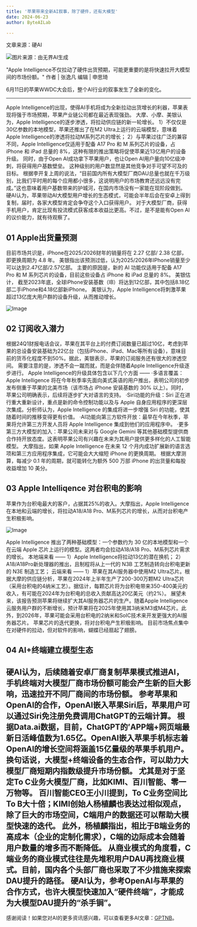 ```yaml
---
title: '苹果带来全新AI叙事，除了硬件，还有大模型'
date: 2024-06-23
author: ByteAILab

---
```


文章来源：硬AI

![图片来源：由无界AI生成](https://appserversrc.8btc.cn/upload/3B33CB85B496C0CB6FBA4C2BD79320AD/1718931566449/Fv7DIyNyIPzQ8W1luT_bwTiyVb8J.png)

"Apple Intelligence不仅拉动了硬件出货预期，可能更重要的是将快速拉开大模型间的市场份额。" 作者 | 张逸凡 编辑 | 申思琦

6月11日的苹果WWDC大会后，整个AI行业的叙事发生了全新的变化。

---
 Apple Intelligence的出现，使得AI手机将成为全新拉动出货增长的利器，苹果表现将强于市场预期，苹果产业链公司都在最近表现强劲。 大摩、小摩、美银认为，Apple Intelligence的逐步渗透，将拉动供应链的新一轮增长。 1）不仅仅是30亿参数的本地模型，苹果还推出了在M2 Ultra上运行的云端模型，意味着Apple Intelligence的渗透将拉动M系列芯片的增长； 2）与苹果过往广泛的兼容不同，Apple Intelligence仅适用于配备 A17 Pro 和 M 系列芯片的设备，占 iPhone 和 iPad 总量的 8%，这种有限的推出策略将促使苹果近13亿用户的设备升级。 同时，由于Open AI成功拿下苹果用户，也让Open AI用户量向10亿级冲刺，将获得用户基数壁垒。 这种级别的用户数显然是其他竞争对手可望不可及的目标。 根据李开复上周的说法，“目前国内所有大模型厂商DAU总量也就在千万级别，比我们平时用的每个应用都小很多，这说明用户的市场教育还远远没有完成。”这也意味着用户基数带来的护城河，在国内市场没有一家能在现阶段做到。 硬AI认为，苹果带动AI大模型用户增长的生态模式，可能会半年后会在安卓上得到复制，届时，各家大模型肯定会争夺这个入口获得用户。 对于大模型厂商，获得手机用户，肯定比现有投流模式获客成本收益比更高。不过，是不是能有Open AI的议价能力，就有待观察了。

## 01 Apple出货量预测
目前市场共识是，iPhone在2025/2026财年的销量将在 2.27 亿部/ 2.38 亿部，即更换周期为 4.8 年。 美银指出该预测过低，认为2025/2026年IPhone销量至少可以达到2.47亿部/2.57亿部。 主要的原因是，新的 AI 功能仅适用于配备 A17 Pro 和 M 系列芯片的设备，目前这些设备占 iPhone 和 iPad 总量的 8%。 美银估计， 截至2023年底，全球iPhone安装基数（IB）将达到12亿部，其中包括8.18亿部二手iPhone和4.18亿部新iPhone。 美银认为，Apple Intelligence将刺激苹果超过13亿庞大用户群的设备升级，从而推动增长。

![Image](https://appserversrc.8btc.cn/FqhtiPuaFJ5XRjICdz4rTiU3cY8k)

## 02 订阅收入潜力
根据24Q1财报电话会议，苹果在其平台上的付费订阅数量已超过10亿，考虑到苹果的总设备安装基础为22亿台（包括iPhone、iPad、Mac等所有设备），意味目前的货币化程度不到50%。据此，美银表示，苹果的订阅服务还有很大的渗透空间。 需要注意的是，渗透不会一蹴而就，而是会伴随着Apple Intelligence升级逐步进行。 Apple Intelligence的升级具体包含以下几个方面 —— ·多语言覆盖： Apple Intelligence 将在今年秋季率先面向美式英语的用户推出，表明公司的初步发布侧重于苹果的北美市场（该市场占 iPhone 安装基数的 30% 以上）。同时，苹果公司明确表示，后续将逐步扩大对语言的支持。 ·Siri功能的升级：Siri 正在进行重大重新设计，重点是新的命令控制功能以及与 Apple 自身应用程序的更深层次集成。分析师认为，Apple Intelligence 的集成将进一步增强 Siri 的功能，使其随着时间的推移变得更有价值。 ·AI功能向第三方软件开放：最早在今年秋季，苹果将允许第三方开发人员将 Apple Intelligence 集成到他们的应用程序中。 ·更多第三方大模型的加入：苹果公司未来对与 Google Gemini 等其他基础模型提供商合作持开放态度。这表明苹果公司有兴趣在未来为其用户提供更多样化的人工智能模型。 大摩指出，如果 Apple Intelligence 在未来 12 个月内成功扩展新的语言选项和第三方应用程序集成，它可能会大大缩短 iPhone 的更换周期。 根据大摩测算，每减少 0.1 年的周期，就可能转化为额外 500 万部 iPhone 的出货量和每股收益增加 10 美分。

## 03 Apple Intelliqence 对台积电的影响
苹果作为台积电最大的客户，占据其25%的收入。大摩指出，Apple Intelligence在本地和云端的增长，将拉动A18/A18 Pro、M系列芯片的增长，从而对台积电产生积极影响。

![Image](https://appserversrc.8btc.cn/Fh-CmUAuk3hSvDF4kw7d3fCVDsl1)

Apple Intelligence 推出了两种基础模型：一个参数约为 30 亿的本地模型和一个在云端 Apple 芯片上运行的模型。这两者均会拉动A18/A18 Pro、M系列芯片需求的增长。 本地端来看 —— 1）Apple Intelligence将拉动13亿的潜在换机； 2）A18/A18Pro新处理器的推出，且制程将从上一代的 N3B 工艺制造转向台积电更新的 N3E 制造工艺； 云端来看 —— 1）苹果在其AI服务器中使用M2 Ultra芯片。根据大摩的供应链分析，苹果在2024年上半年生产了200-300万颗M2 Ultra芯片（采用台积电的4纳米工艺）。据估计，每颗芯片将为台积电带来350-400美元的收入，有可能在2024年为台积电的总收入贡献高达20亿美元（约2%）。 展望未来，该报告预测苹果将继续扩大其AI服务器芯片的生产。随着Apple Intelligence云服务用户群的不断增长，预计苹果将在2025年使用其3纳米M3或M4芯片。此外，到2026年，苹果可能会采用台积电的2纳米和SoIC技术来开发更强大的AI服务器芯片。 苹果芯片的迭代更换，将对台积电产生积极影响。 目前市场焦点集中在对硬件的拉动，但对软件的影响，蝴蝶已经扇起了翅膀。

## 04 AI+终端建立模型生态
硬AI认为，后续随着安卓厂商复制苹果模式推进AI，手机终端对大模型厂商市场份额可能会产生新的巨大影响，迅速拉开不同厂商间的市场份额。 参考苹果和OpenAI的合作，OpenAl嵌入苹果Siri后，苹果用户可以通过Siri免注册免费调用ChatGPT的云端计算。 根据Data.ai数据，目前，ChatGPT的’APP端+网页端最新日活峰值数为1.65亿。OpenAI嵌入苹果手机标志着OpenAl的增长空间将涵盖15亿量级的苹果手机用户。 换句话说，大模型+终端设备的生态合作，可以助力大模型厂商短期内指数级提升市场份额。 尤其是对于坚定To C业务大模型厂商，比如KIMI、百川智能、零一万物等。 百川智能CEO王小川提到，To C业务空间比To B大十倍；KIMI创始人杨植麟也表达过相似观点，除了巨大的市场空间，C端用户的数据还可以帮助大模型快速的迭代。 此外，杨植麟指出，相比于B端业务的高成本（企业的定制化需求），C端的边际成本会随着用户数量的增多而不断降低。 从商业模式的角度看，C端业务的商业模式往往是先堆积用户DAU再找商业模式。目前，国内各个头部厂商也采取了不少措施来探索DAU提升的路径。 硬AI认为，参考OpenAI与苹果的合作方式，也许大模型快速加入“硬件终端”，才能成为大模型DAU提升的“杀手锏”。
---
感谢阅读！如果您对AI的更多资讯感兴趣，可以查看更多AI文章：[GPTNB](https://gptnb.com)。
